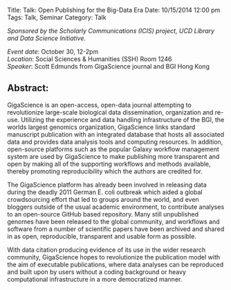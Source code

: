 Title: Talk: Open Publishing for the Big-Data Era
Date: 10/15/2014 12:00 pm
Tags: Talk, Seminar
Category: Talk

*Sponsored by the Scholarly Communications (ICIS) project, UCD Library and Data Science Initiative.*

*Event date*: October 30, 12-2pm    
*Location*: Social Sciences & Humanities (SSH) Room 1246    
*Speaker*: Scott Edmunds from GigaScience journal and BGI Hong Kong    

## Abstract:

GigaScience is an open-access, open-data journal attempting to revolutionize large-scale biological data dissemination, organization and re-use. Utilizing the experience and data handling infrastructure of the BGI, the worlds largest genomics organization, GigaScience links standard manuscript publication with an integrated database that hosts all associated data and provides data analysis tools and computing resources. In addition, open-source platforms such as the popular Galaxy workflow management system are used by GigaScience to make publishing more transparent and open by making all of the supporting workflows and methods available, thereby promoting reproducibility which the authors are credited for.

The GigaScience platform has already been involved in releasing data during the deadly 2011 German E. coli outbreak which aided a global crowdsourcing effort that led to groups around the world, and even bloggers outside of the usual academic environment, to contribute analyses to an open-source GitHub based repository. Many still unpublished genomes have been released to the global community, and workflows and software from a number of scientific papers have been archived and shared in as open, reproducible, transparent and usable form as possible.

With data citation producing evidence of its use in the wider research community, GigaScience hopes to revolutionize the publication model with the aim of executable publications, where data analyses can be reproduced and built upon by users without a coding background or heavy computational infrastructure in a more democratized manner.

